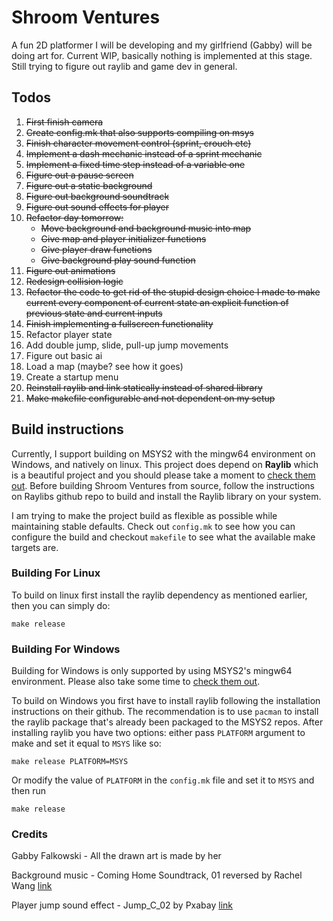 # Shroom Ventures
A fun 2D platformer I will be developing and my girlfriend (Gabby) will be doing art for. Current WIP, basically nothing is implemented at this stage. Still trying to figure out raylib and game dev in general.

## Todos
1) ~~First finish camera~~
2) ~~Create config.mk that also supports compiling on msys~~
3) ~~Finish character movement control (sprint, crouch etc)~~
4) ~~Implement a dash mechanic instead of a sprint mechanic~~
5) ~~Implement a fixed time step instead of a variable one~~
5) ~~Figure out a pause screen~~
6) ~~Figure out a static background~~
7) ~~Figure out background soundtrack~~
8) ~~Figure out sound effects for player~~
9) ~~Refactor day tomorrow:~~
    - ~~Move background and background music into map~~
    - ~~Give map and player initializer functions~~
    - ~~Give player draw functions~~
    - ~~Give background play sound function~~
9) ~~Figure out animations~~
10) ~~Redesign collision logic~~
11) ~~Refactor the code to get rid of the stupid design choice I made to make current
	every component of current state an explicit function of previous state and 
	current inputs~~
12) ~~Finish implementing a fullscreen functionality~~
13) Refactor player state
14) Add double jump, slide, pull-up jump movements
15) Figure out basic ai
16) Load a map (maybe? see how it goes)
17) Create a startup menu
18) ~~Reinstall raylib and link statically instead of shared library~~
19) ~~Make makefile configurable and not dependent on my setup~~

## Build instructions
Currently, I support building on MSYS2 with the mingw64 environment on Windows, and natively on linux. This project does depend on **Raylib** which is a beautiful project and you should please take a moment to [check them out](https://github.com/raysan5/raylib/). Before building Shroom Ventures from source, follow the instructions on Raylibs github repo to build and install the Raylib library on your system.

I am trying to make the project build as flexible as possible while maintaining stable defaults. Check out `config.mk` to see how you can configure the build and checkout `makefile` to see what the available make targets are.

### Building For Linux 
To build on linux first install the raylib dependency as mentioned earlier, then you can simply do:
    
    make release

### Building For Windows
Building for Windows is only supported by using MSYS2's mingw64 environment. Please also take some time to [check them out](https://github.com/msys2/).

To build on Windows you first have to install raylib following the installation instructions on their github. The recommendation is to use `pacman` to install the raylib package that's already been packaged to the MSYS2 repos. After installing raylib you have two options: either pass `PLATFORM` argument to make and set it equal to `MSYS` like so:
    
    make release PLATFORM=MSYS

Or modify the value of `PLATFORM` in the `config.mk` file and set it to `MSYS` and then run
    
    make release

### Credits

Gabby Falkowski - All the drawn art is made by her

Background music - Coming Home Soundtrack, 01 reversed by Rachel Wang [link](https://rachelwang.itch.io/coming-home-original-soundtrack)

Player jump sound effect - Jump_C_02 by Pxabay [link](https://pixabay.com/sound-effects/jump-c-02-102843/)
